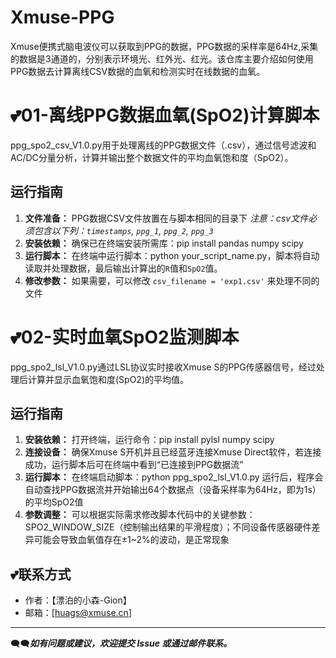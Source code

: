 # Xmuse-PPG

Xmuse便携式脑电波仪可以获取到PPG的数据，PPG数据的采样率是64Hz,采集的数据是3通道的，分别表示环境光、红外光、红光。该仓库主要介绍如何使用PPG数据去计算离线CSV数据的血氧和检测实时在线数据的血氧。


# 💕01-离线PPG数据血氧(SpO2)计算脚本

ppg_spo2_csv_V1.0.py用于处理离线的PPG数据文件（.csv），通过信号滤波和AC/DC分量分析，计算并输出整个数据文件的平均血氧饱和度（SpO2）。

## 运行指南

1.  **文件准备：**
    PPG数据CSV文件放置在与脚本相同的目录下 *注意：csv文件必须包含以下列：`timestamps`, `ppg_1`, `ppg_2`, `ppg_3`*
2.  **安装依赖：**
    确保已在终端安装所需库：pip install pandas numpy scipy
3.  **运行脚本：**
    在终端中运行脚本：python your_script_name.py，脚本将自动读取并处理数据，最后输出计算出的`R`值和`SpO2`值。
4.  **修改参数：**
    如果需要，可以修改 `csv_filename = 'exp1.csv'` 来处理不同的文件

# 💕02-实时血氧SpO2监测脚本

ppg_spo2_lsl_V1.0.py通过LSL协议实时接收Xmuse S的PPG传感器信号，经过处理后计算并显示血氧饱和度(SpO2)的平均值。

## 运行指南

1. **安装依赖：**
   打开终端，运行命令：pip install pylsl numpy scipy
2. **连接设备：**
   确保Xmuse S开机并且已经蓝牙连接Xmuse Direct软件，若连接成功，运行脚本后可在终端中看到“已连接到PPG数据流”
3. **运行脚本：**
   在终端启动脚本：python ppg_spo2_lsl_V1.0.py
   运行后，程序会自动查找PPG数据流并开始输出64个数据点（设备采样率为64Hz，即为1s）的平均SpO2值
4. **参数调整：**
   可以根据实际需求修改脚本代码中的关键参数：SPO2_WINDOW_SIZE（控制输出结果的平滑程度）；不同设备传感器硬件差异可能会导致血氧值存在±1~2%的波动，是正常现象


## 💕联系方式

- 作者：【漂泊的小森-Gion】
- 邮箱：[huags@xmuse.cn]

---


🗨️🗨️***如有问题或建议，欢迎提交 Issue 或通过邮件联系。***
